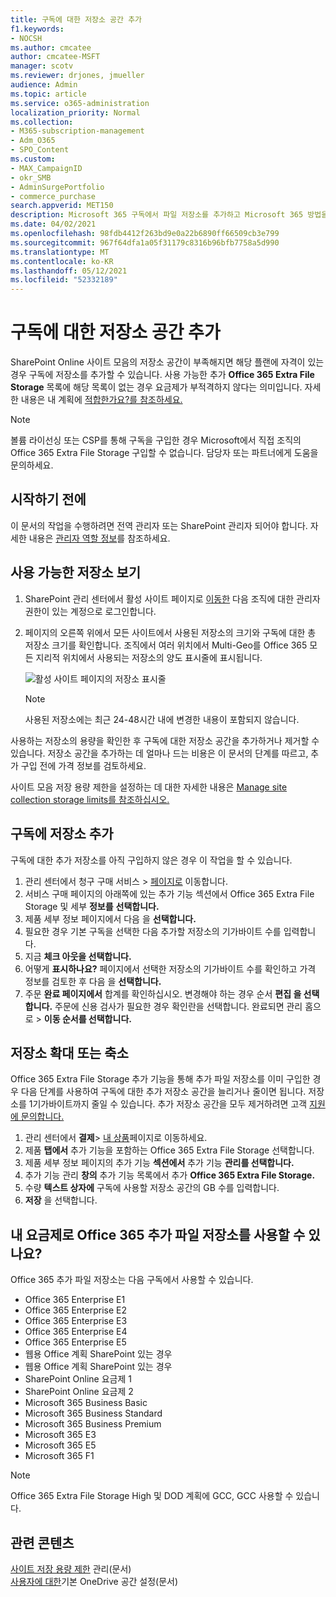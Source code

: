 ```yaml
---
title: 구독에 대한 저장소 공간 추가
f1.keywords:
- NOCSH
ms.author: cmcatee
author: cmcatee-MSFT
manager: scotv
ms.reviewer: drjones, jmueller
audience: Admin
ms.topic: article
ms.service: o365-administration
localization_priority: Normal
ms.collection:
- M365-subscription-management
- Adm_O365
- SPO_Content
ms.custom:
- MAX_CampaignID
- okr_SMB
- AdminSurgePortfolio
- commerce_purchase
search.appverid: MET150
description: Microsoft 365 구독에서 파일 저장소를 추가하고 Microsoft 365 방법을 학습합니다. 추가 파일 저장소를 사용하면 추가 콘텐츠를 온라인 및 SharePoint 저장할 수 OneDrive.
ms.date: 04/02/2021
ms.openlocfilehash: 98fdb4412f263bd9e0a22b6890ff66509cb3e799
ms.sourcegitcommit: 967f64dfa1a05f31179c8316b96bfb7758a5d990
ms.translationtype: MT
ms.contentlocale: ko-KR
ms.lasthandoff: 05/12/2021
ms.locfileid: "52332189"
---
```

# <a name="add-storage-space-for-your-subscription"></a>구독에 대한 저장소 공간 추가

SharePoint Online 사이트 모음의 저장소 공간이 부족해지면 해당 플랜에 자격이 있는 경우 구독에 저장소를 추가할 수 있습니다. 사용 가능한 추가 **Office 365 Extra File Storage** 목록에 해당 목록이 없는 경우 요금제가 부적격하지 않다는 의미입니다. 자세한 내용은 내 계획에 [적합한가요?를 참조하세요.](#is-my-plan-eligible-for-office-365-extra-file-storage)

> [!NOTE]
> 볼륨 라이선싱 또는 CSP를 통해 구독을 구입한  경우 Microsoft에서 직접 조직의 Office 365 Extra File Storage 구입할 수 없습니다. 담당자 또는 파트너에게 도움을 문의하세요.

## <a name="before-you-begin"></a>시작하기 전에

이 문서의 작업을 수행하려면 전역 관리자 또는 SharePoint 관리자 되어야 합니다. 자세한 내용은 [관리자 역할 정보](../admin/add-users/about-admin-roles.md)를 참조하세요.

## <a name="view-available-storage"></a>사용 가능한 저장소 보기

1. SharePoint 관리 센터에서 활성 사이트 페이지로 <a href="https://admin.microsoft.com/sharepoint?page=siteManagement&modern=true" target="_blank">이동한</a> 다음 조직에 대한 [](/sharepoint/sharepoint-admin-role) 관리자 권한이 있는 계정으로 로그인합니다.

2. 페이지의 오른쪽 위에서 모든 사이트에서 사용된 저장소의 크기와 구독에 대한 총 저장소 크기를 확인합니다. 조직에서 여러 위치에서 Multi-Geo를 Office 365 모든 지리적 위치에서 사용되는 저장소의 양도 표시줄에 표시됩니다.

   ![활성 사이트 페이지의 저장소 표시줄](/sharepoint/sharepointonline/media/active-sites-storage-bar.png)

   > [!NOTE]
   > 사용된 저장소에는 최근 24-48시간 내에 변경한 내용이 포함되지 않습니다.

사용하는 저장소의 용량을 확인한 후 구독에 대한 저장소 공간을 추가하거나 제거할 수 있습니다. 저장소 공간을 추가하는 데 얼마나 드는 비용은 이 문서의 단계를 따르고, 추가 구입 전에 가격 정보를 검토하세요.
  
사이트 모음 저장 용량 제한을 설정하는 데 대한 자세한 내용은 [Manage site collection storage limits를 참조하십시오.](/sharepoint/manage-site-collection-storage-limits)
  
## <a name="add-storage-to-your-subscription"></a>구독에 저장소 추가

구독에 대한 추가 저장소를 아직 구입하지 않은 경우 이 작업을 할 수 있습니다.

1. 관리 센터에서 청구 구매  서비스 \> <a href="https://go.microsoft.com/fwlink/p/?linkid=868433" target="_blank">페이지로</a> 이동합니다.
2. 서비스 구매 페이지의  아래쪽에 있는  추가 기능 섹션에서 Office 365 Extra File Storage 및 세부 **정보를** **선택합니다.**
3. 제품 세부 정보 페이지에서 다음 을 **선택합니다.**
4. 필요한 경우 기본 구독을 선택한 다음 추가할 저장소의 기가바이트 수를 입력합니다.
5. 지금 **체크 아웃을 선택합니다.**
6. 어떻게 **표시하나요?** 페이지에서 선택한 저장소의 기가바이트 수를 확인하고 가격 정보를 검토한 후 다음 을 **선택합니다.**
7. 주문 **완료 페이지에서** 합계를 확인하십시오. 변경해야 하는 경우 순서 **편집 을 선택합니다.** 주문에 신용 검사가 필요한 경우 확인란을 선택합니다. 완료되면 관리 홈으로  \> **이동 순서를 선택합니다.**

## <a name="increase-or-decrease-storage"></a>저장소 확대 또는 축소

Office 365 Extra File Storage 추가 기능을 통해 추가 파일  저장소를 이미 구입한 경우 다음 단계를 사용하여 구독에 대한 추가 저장소 공간을 늘리거나 줄이면 됩니다. 저장소를 1기가바이트까지 줄일 수 있습니다. 추가 저장소 공간을 모두 제거하려면 고객 [지원에 문의합니다.](../business-video/get-help-support.md)

1. 관리 센터에서 **결제**\> <a href="https://go.microsoft.com/fwlink/p/?linkid=842054" target="_blank">내 상품</a>페이지로 이동하세요.
2. 제품 **탭에서** 추가 기능을 포함하는  Office 365 Extra File Storage 선택합니다.
3. 제품 세부 정보 페이지의 추가 기능 **섹션에서** 추가 기능 **관리를 선택합니다.**
4. 추가 기능 관리 **창의** 추가 기능  목록에서 추가 **Office 365 Extra File Storage.**
5. 수량 **텍스트 상자에** 구독에 사용할 저장소 공간의 GB 수를 입력합니다.
6. **저장** 을 선택합니다.

## <a name="is-my-plan-eligible-for-office-365-extra-file-storage"></a>내 요금제로 Office 365 추가 파일 저장소를 사용할 수 있나요?

Office 365 추가 파일 저장소는 다음 구독에서 사용할 수 있습니다.
  
- Office 365 Enterprise E1
- Office 365 Enterprise E2
- Office 365 Enterprise E3
- Office 365 Enterprise E4
- Office 365 Enterprise E5
- 웹용 Office 계획 SharePoint 있는 경우
- 웹용 Office 계획 SharePoint 있는 경우
- SharePoint Online 요금제 1
- SharePoint Online 요금제 2
- Microsoft 365 Business Basic
- Microsoft 365 Business Standard
- Microsoft 365 Business Premium
- Microsoft 365 E3
- Microsoft 365 E5
- Microsoft 365 F1

> [!NOTE]
> Office 365 Extra File Storage High 및 DOD 계획에 GCC, GCC 사용할 수 있습니다.

## <a name="related-content"></a>관련 콘텐츠

[사이트 저장 용량 제한](/sharepoint/manage-site-collection-storage-limits) 관리(문서)\
[사용자에 대한](/onedrive/set-default-storage-space)기본 OneDrive 공간 설정(문서)
